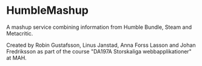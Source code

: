 HumbleMashup
============
A mashup service combining information from Humble Bundle, Steam and Metacritic.

Created by Robin Gustafsson, Linus Janstad, Anna Forss Lasson and Johan Fredriksson as part of the course "DA197A Storskaliga webbapplikationer" at MAH.
